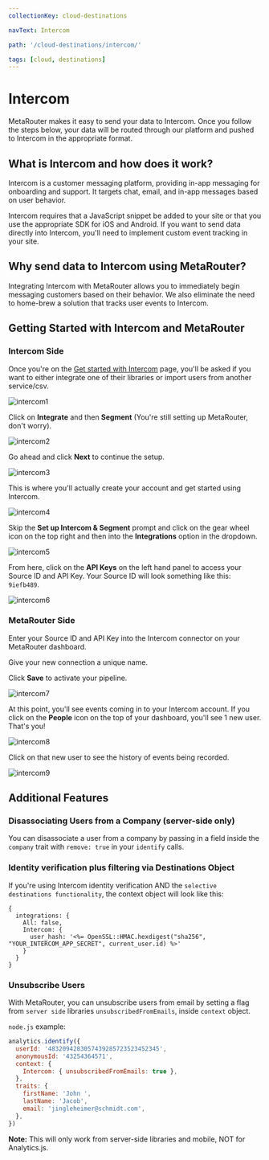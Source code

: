 ```yaml
---
collectionKey: cloud-destinations

navText: Intercom

path: '/cloud-destinations/intercom/'

tags: [cloud, destinations]
---
```


# Intercom

MetaRouter makes it easy to send your data to Intercom. Once you follow the steps below, your data will be routed through our platform and pushed to Intercom in the appropriate format.

## What is Intercom and how does it work?

Intercom is a customer messaging platform, providing in-app messaging for onboarding and support. It targets chat, email, and in-app messages based on user behavior.

Intercom requires that a JavaScript snippet be added to your site or that you use the appropriate SDK for iOS and Android. If you want to send data directly into Intercom, you'll need to implement custom event tracking in your site.

## Why send data to Intercom using MetaRouter?

Integrating Intercom with MetaRouter allows you to immediately begin messaging customers based on their behavior. We also eliminate the need to home-brew a solution that tracks user events to Intercom.

## Getting Started with Intercom and MetaRouter

### Intercom Side

Once you're on the [Get started with Intercom](http://www.intercom.io) page, you'll be asked if you want to either integrate one of their libraries or import users from another service/csv.

![intercom1](/images/intercom1.png)

Click on **Integrate** and then **Segment** (You're still setting up MetaRouter, don't worry).

![intercom2](/images/intercom2.png)

Go ahead and click **Next** to continue the setup.

![intercom3](/images/intercom3.png)

This is where you'll actually create your account and get started using Intercom.

![intercom4](/images/intercom4.png)

Skip the **Set up Intercom & Segment** prompt and click on the gear wheel icon on the top right and then into the **Integrations** option in the dropdown.

![intercom5](/images/intercom5.png)

From here, click on the **API Keys** on the left hand panel to access your Source ID and API Key. Your Source ID will look something like this: `9iefb489`.

![intercom6](/images/intercom6.png)

### MetaRouter Side

Enter your Source ID and API Key into the Intercom connector on your MetaRouter dashboard.

Give your new connection a unique name.

Click **Save** to activate your pipeline.

![intercom7](/images/intercom7v2.png)

At this point, you'll see events coming in to your Intercom account. If you click on the **People** icon on the top of your dashboard, you'll see 1 new user. That's you!

![intercom8](/images/intercom8.png)

Click on that new user to see the history of events being recorded.

![intercom9](/images/intercom9.png)

## Additional Features

### Disassociating Users from a Company (server-side only)

You can disassociate a user from a company by passing in a field inside the `company` trait with `remove: true` in your `identify` calls.

### Identity verification plus filtering via Destinations Object

If you're using Intercom identity verification AND the `selective destinations functionality`, the context object will look like this:

```
{
  integrations: {
    All: false,
    Intercom: {
      user_hash: '<%= OpenSSL::HMAC.hexdigest("sha256", "YOUR_INTERCOM_APP_SECRET", current_user.id) %>'
    }
  }
}
```

### Unsubscribe Users

With MetaRouter, you can unsubscribe users from email by setting a flag from `server side` libraries `unsubscribedFromEmails`, inside `context` object.

`node.js` example:

```javascript
analytics.identify({
  userId: '4832094283057439285723523452345',
  anonymousId: '43254364571',
  context: {
    Intercom: { unsubscribedFromEmails: true },
  },
  traits: {
    firstName: 'John ',
    lastName: 'Jacob',
    email: 'jingleheimer@schmidt.com',
  },
})
```

**Note:** This will only work from server-side libraries and mobile, NOT for Analytics.js.
